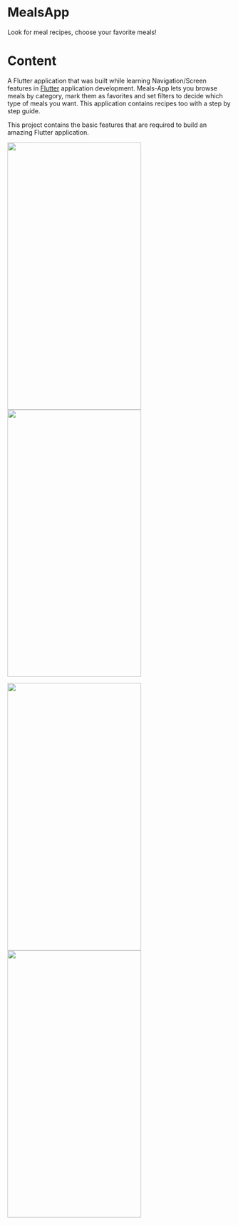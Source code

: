 # MealsApp

Look for meal recipes, choose your favorite meals!
# Content

A Flutter application that was built while learning Navigation/Screen features in [Flutter](https://flutter.dev/) application development. Meals-App lets you browse meals by category, mark them as favorites and set filters to decide which type of meals you want. This application contains recipes too with a step by step guide.

This project contains the basic features that are required to build an amazing Flutter application.

<img src="https://user-images.githubusercontent.com/92157668/192315661-35e1bdb4-b168-4058-80f0-70d12c5b2db1.jpg" width="300" height="600">             <img src="https://user-images.githubusercontent.com/92157668/192315751-6f7735b1-c299-49f1-8051-9cd68d7cbc21.jpg" width="300" height="600">




<img src="https://user-images.githubusercontent.com/92157668/192315921-a4ea9260-1ee6-4ef8-9194-e040b3e00372.jpg" width="300" height="600">                        <img src="https://user-images.githubusercontent.com/92157668/192316001-ee43ce47-4c38-4421-a741-9d1acc7b85db.jpg" width="300" height="600">





